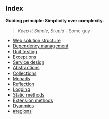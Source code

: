 ## Index

**Guiding principle: Simplicity over complexity.**

> _Keep It Simple, Stupid_ - Some guy


- [Web solution structure](./web-solution-structure)
- [Dependency management](./dependency-management)
- [Unit testing](./unit-testing)
- [Exceptions](./exceptions)
- [Service design](./service-design)
- [Abstractions](./abstractions)
- [Collections](./collections)
- [Monads](./monads)
- [Reflection](./reflection)
- [Logging](./logging)
- [Static methods](./static-methods)
- [Extension methods](./extension-methods)
- [Dyanmics](./dynamics)
- [#regions](./regions)